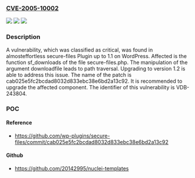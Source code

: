 ### [CVE-2005-10002](https://cve.mitre.org/cgi-bin/cvename.cgi?name=CVE-2005-10002)
![](https://img.shields.io/static/v1?label=Product&message=secure-files%20Plugin&color=blue)
![](https://img.shields.io/static/v1?label=Version&message=%3D%201.0%20&color=brighgreen)
![](https://img.shields.io/static/v1?label=Vulnerability&message=CWE-22%20Path%20Traversal&color=brighgreen)

### Description

A vulnerability, which was classified as critical, was found in almosteffortless secure-files Plugin up to 1.1 on WordPress. Affected is the function sf_downloads of the file secure-files.php. The manipulation of the argument downloadfile leads to path traversal. Upgrading to version 1.2 is able to address this issue. The name of the patch is cab025e5fc2bcdad8032d833ebc38e6bd2a13c92. It is recommended to upgrade the affected component. The identifier of this vulnerability is VDB-243804.

### POC

#### Reference
- https://github.com/wp-plugins/secure-files/commit/cab025e5fc2bcdad8032d833ebc38e6bd2a13c92

#### Github
- https://github.com/20142995/nuclei-templates

